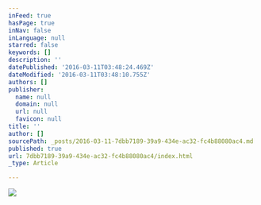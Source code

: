 ```yaml
---
inFeed: true
hasPage: true
inNav: false
inLanguage: null
starred: false
keywords: []
description: ''
datePublished: '2016-03-11T03:48:24.469Z'
dateModified: '2016-03-11T03:48:10.755Z'
authors: []
publisher:
  name: null
  domain: null
  url: null
  favicon: null
title: ''
author: []
sourcePath: _posts/2016-03-11-7dbb7189-39a9-434e-ac32-fc4b88080ac4.md
published: true
url: 7dbb7189-39a9-434e-ac32-fc4b88080ac4/index.html
_type: Article

---
```

![](https://the-grid-user-content.s3-us-west-2.amazonaws.com/c4cd64ff-a2a5-4f13-906a-e28ad0438ec4.jpg)